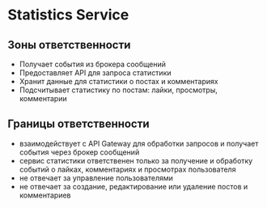 # Statistics Service

## Зоны ответственности

* Получает события из брокера сообщений
* Предоставляет API для запроса статистики
* Хранит данные для статистики о постах и комментариях
* Подсчитывает статистику по постам: лайки, просмотры, комментарии

## Границы ответственности

*   взаимодействует с API Gateway для обработки запросов и получает события через брокер сообщений
*   сервис статистики ответственен только за получение и обработку событий о лайках, комментариях и просмотрах пользователя
*   не отвечает за управление пользователями
*   не отвечает за создание, редактирование или удаление постов и комментариев